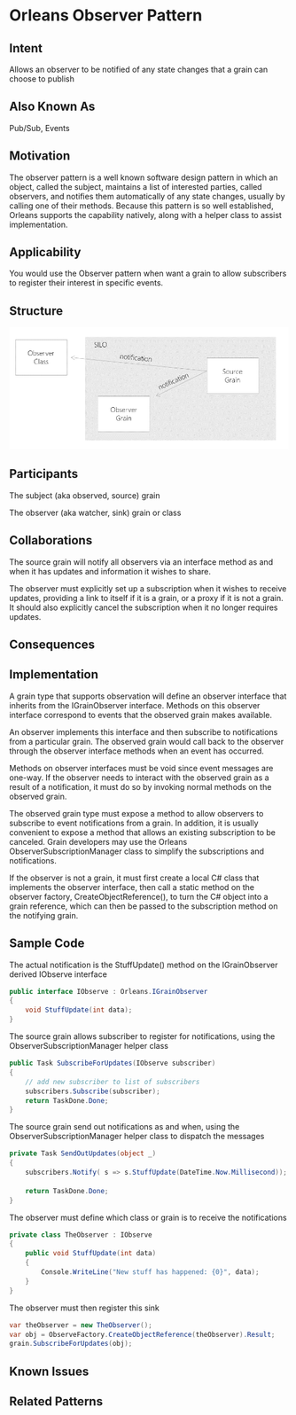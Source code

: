 # Orleans Observer Pattern

## Intent

Allows an observer to be notified of any state changes that a grain can choose to publish

## Also Known As

Pub/Sub, Events

## Motivation

The observer pattern is a well known software design pattern in which an object, called the subject, maintains a list of interested parties, called observers, and notifies them automatically of any state changes, usually by calling one of their methods. Because this pattern is so well established, Orleans supports the capability natively, along with a helper class to assist implementation. 

## Applicability

You would use the Observer pattern when want a grain to allow subscribers to register their interest in specific events.   

## Structure

![observer structure diagram](images/observer-structure.png)

## Participants

The subject (aka observed, source) grain

The observer (aka watcher, sink) grain or class


## Collaborations

The source grain will notify all observers via an interface method as and when it has updates and information it wishes to share.  

The observer must explicitly set up a subscription when it wishes to receive updates, providing a link to itself if it is a grain, or a proxy if it is not a grain. It should also explicitly cancel the subscription when it no longer requires updates.    


## Consequences

## Implementation

A grain type that supports observation will define an observer interface that inherits from the IGrainObserver interface. Methods on this observer interface correspond to events that the observed grain makes available. 

An observer implements this interface and then subscribe to notifications from a particular grain. The observed grain would call back to the observer through the observer interface methods when an event has occurred.

Methods on observer interfaces must be void since event messages are one-way. If the observer needs to interact with the observed grain as a result of a notification, it must do so by invoking normal methods on the observed grain.

The observed grain type must expose a method to allow observers to subscribe to event notifications from a grain. In addition, it is usually convenient to expose a method that allows an existing subscription to be canceled. Grain developers may use the Orleans ObserverSubscriptionManager<T> class to simplify the subscriptions and notifications.

If the observer is not a grain, it must first create a local C# class that implements the observer interface, then call a static method on the observer factory, CreateObjectReference(), to turn the C# object into a grain reference, which can then be passed to the subscription method on the notifying grain. 


## Sample Code

The actual notification is the StuffUpdate() method on the IGrainObserver derived IObserve interface

```cs
public interface IObserve : Orleans.IGrainObserver
{
    void StuffUpdate(int data);
}
```

The source grain allows subscriber to register for notifications, using the ObserverSubscriptionManager<IObserve> helper class 

```cs
public Task SubscribeForUpdates(IObserve subscriber)
{
    // add new subscriber to list of subscribers
    subscribers.Subscribe(subscriber);
    return TaskDone.Done;
}
```

The source grain send out notifications as and when, using the ObserverSubscriptionManager<IObserve> helper class to dispatch the messages 

```cs
private Task SendOutUpdates(object _)
{
    subscribers.Notify( s => s.StuffUpdate(DateTime.Now.Millisecond));

    return TaskDone.Done;
}
```

The observer must define which class or grain is to receive the notifications 

```cs
private class TheObserver : IObserve
{
    public void StuffUpdate(int data)
    {
        Console.WriteLine("New stuff has happened: {0}", data);
    }
} 
```

The observer must then register this sink

```cs
var theObserver = new TheObserver();
var obj = ObserveFactory.CreateObjectReference(theObserver).Result; 
grain.SubscribeForUpdates(obj);
```


## Known Issues

## Related Patterns

